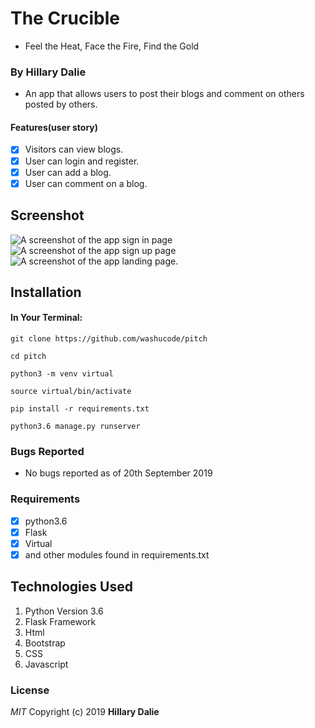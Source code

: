 # The Crucible
- Feel the Heat, Face the Fire, Find the Gold

### By Hillary Dalie 
-  An app that allows users to post their blogs and comment on others posted by others.

#### Features(user story)

- [x] Visitors can view blogs.
- [x] User can login and register.
- [x] User can add a blog.
- [x] User can comment on a blog.

## Screenshot

![A screenshot of the app sign in page](https://postimg.cc/7fq6Tt7t "Sign In Page")
![A screenshot of the app sign up page](https://postimg.cc/yknNhhy1 "Sign Up Page")
![A screenshot of the app landing page.](https://postimg.cc/Bj6nm8mx "Landing Page")



## Installation
 #### In Your Terminal:

```git clone https://github.com/washucode/pitch```

```cd pitch```

```python3 -m venv virtual```

```source virtual/bin/activate```

```pip install -r requirements.txt```

```python3.6 manage.py runserver```

### Bugs Reported
- No bugs reported as of 20th September 2019

### Requirements


- [x] python3.6
- [x] Flask
- [x] Virtual
- [x] and other modules found in requirements.txt

## Technologies Used
1. Python Version 3.6
2. Flask Framework
3. Html
4. Bootstrap
5. CSS
6. Javascript

### License
*MIT*
Copyright (c) 2019 **Hillary Dalie**
